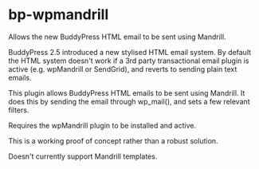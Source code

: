 # bp-wpmandrill
Allows the new BuddyPress HTML email to be sent using Mandrill.

BuddyPress 2.5 introduced a new stylised HTML email system.  By default the HTML system doesn't work if a 3rd party transactional 
email plugin is active (e.g. wpMandrill or SendGrid), and reverts to sending plain text emails.

This plugin allows BuddyPress HTML emails to be sent using Mandrill.  It does this by sending the email through wp_mail(), and sets a
few relevant filters.

Requires the wpMandrill plugin to be installed and active.

This is a working proof of concept rather than a robust solution.

Doesn't currently support Mandrill templates.
